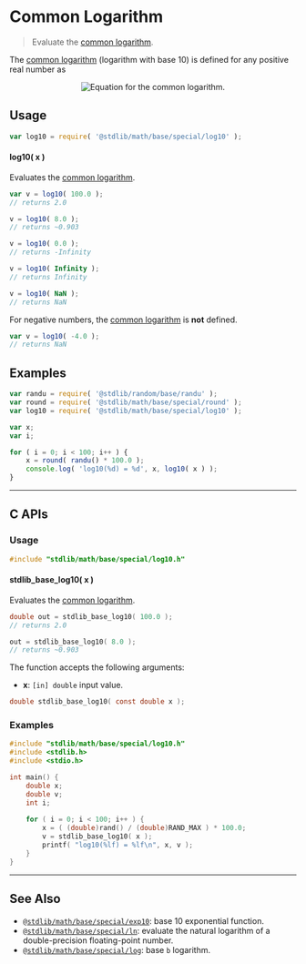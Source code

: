 <!--

@license Apache-2.0

Copyright (c) 2018 The Stdlib Authors.

Licensed under the Apache License, Version 2.0 (the "License");
you may not use this file except in compliance with the License.
You may obtain a copy of the License at

   http://www.apache.org/licenses/LICENSE-2.0

Unless required by applicable law or agreed to in writing, software
distributed under the License is distributed on an "AS IS" BASIS,
WITHOUT WARRANTIES OR CONDITIONS OF ANY KIND, either express or implied.
See the License for the specific language governing permissions and
limitations under the License.

-->

# Common Logarithm

> Evaluate the [common logarithm][common-logarithm].

<section class="intro">

The [common logarithm][common-logarithm] (logarithm with base 10) is defined for any positive real number as

<!-- <equation class="equation" label="eq:common_logarithm" align="center" raw="\quad \log_{10} \left( x \right) = y \quad \text{such that} \quad 10^y = x" alt="Equation for the common logarithm."> -->

<div class="equation" align="center" data-raw-text="\quad \log_{10} \left( x \right) = y \quad \text{such that} \quad 10^y = x" data-equation="eq:common_logarithm">
    <img src="https://cdn.jsdelivr.net/gh/stdlib-js/stdlib@8cb4d022f6163be6523964802725ed2a74f2497b/lib/node_modules/@stdlib/math/base/special/log10/docs/img/equation_common_logarithm.svg" alt="Equation for the common logarithm.">
    <br>
</div>

<!-- </equation> -->

</section>

<!-- /.intro -->

<section class="usage">

## Usage

```javascript
var log10 = require( '@stdlib/math/base/special/log10' );
```

#### log10( x )

Evaluates the [common logarithm][common-logarithm].

```javascript
var v = log10( 100.0 );
// returns 2.0

v = log10( 8.0 );
// returns ~0.903

v = log10( 0.0 );
// returns -Infinity

v = log10( Infinity );
// returns Infinity

v = log10( NaN );
// returns NaN
```

For negative numbers, the [common logarithm][common-logarithm] is **not** defined.

```javascript
var v = log10( -4.0 );
// returns NaN
```

</section>

<!-- /.usage -->

<section class="examples">

## Examples

<!-- eslint no-undef: "error" -->

```javascript
var randu = require( '@stdlib/random/base/randu' );
var round = require( '@stdlib/math/base/special/round' );
var log10 = require( '@stdlib/math/base/special/log10' );

var x;
var i;

for ( i = 0; i < 100; i++ ) {
    x = round( randu() * 100.0 );
    console.log( 'log10(%d) = %d', x, log10( x ) );
}
```

</section>

<!-- /.examples -->

<!-- C interface documentation. -->

* * *

<section class="c">

## C APIs

<!-- Section to include introductory text. Make sure to keep an empty line after the intro `section` element and another before the `/section` close. -->

<section class="intro">

</section>

<!-- /.intro -->

<!-- C usage documentation. -->

<section class="usage">

### Usage

```c
#include "stdlib/math/base/special/log10.h"
```

#### stdlib_base_log10( x )

Evaluates the [common logarithm][common-logarithm].

```c
double out = stdlib_base_log10( 100.0 );
// returns 2.0

out = stdlib_base_log10( 8.0 );
// returns ~0.903
```

The function accepts the following arguments:

-   **x**: `[in] double` input value.

```c
double stdlib_base_log10( const double x );
```

</section>

<!-- /.usage -->

<!-- C API usage notes. Make sure to keep an empty line after the `section` element and another before the `/section` close. -->

<section class="notes">

</section>

<!-- /.notes -->

<!-- C API usage examples. -->

<section class="examples">

### Examples

```c
#include "stdlib/math/base/special/log10.h"
#include <stdlib.h>
#include <stdio.h>

int main() {
    double x;
    double v;
    int i;
    
    for ( i = 0; i < 100; i++ ) {
        x = ( (double)rand() / (double)RAND_MAX ) * 100.0;
        v = stdlib_base_log10( x );
        printf( "log10(%lf) = %lf\n", x, v );
    }
}
```

</section>

<!-- /.examples -->

</section>

<!-- /.c -->

<!-- Section for related `stdlib` packages. Do not manually edit this section, as it is automatically populated. -->

<section class="related">

* * *

## See Also

-   <span class="package-name">[`@stdlib/math/base/special/exp10`][@stdlib/math/base/special/exp10]</span><span class="delimiter">: </span><span class="description">base 10 exponential function.</span>
-   <span class="package-name">[`@stdlib/math/base/special/ln`][@stdlib/math/base/special/ln]</span><span class="delimiter">: </span><span class="description">evaluate the natural logarithm of a double-precision floating-point number.</span>
-   <span class="package-name">[`@stdlib/math/base/special/log`][@stdlib/math/base/special/log]</span><span class="delimiter">: </span><span class="description">base `b` logarithm.</span>

</section>

<!-- /.related -->

<!-- Section for all links. Make sure to keep an empty line after the `section` element and another before the `/section` close. -->

<section class="links">

[common-logarithm]: https://en.wikipedia.org/wiki/Common_logarithm

<!-- <related-links> -->

[@stdlib/math/base/special/exp10]: https://github.com/stdlib-js/math/tree/main/base/special/exp10

[@stdlib/math/base/special/ln]: https://github.com/stdlib-js/math/tree/main/base/special/ln

[@stdlib/math/base/special/log]: https://github.com/stdlib-js/math/tree/main/base/special/log

<!-- </related-links> -->

</section>

<!-- /.links -->
